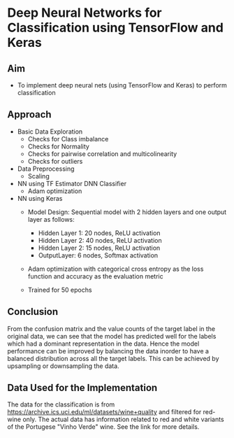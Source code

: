 # Deep Neural Networks for Classification using TensorFlow and Keras

## Aim
* To implement deep neural nets (using TensorFlow and Keras) to perform classification

## Approach
* Basic Data Exploration
    - Checks for Class imbalance
    - Checks for Normality
    - Checks for pairwise correlation and multicolinearity
    - Checks for outliers
* Data Preprocessing
    - Scaling
* NN using TF Estimator DNN Classifier
    - Adam optimization
* NN using Keras
    - Model Design: Sequential model with 2 hidden layers and one output layer as follows:

        * Hidden Layer 1: 20 nodes, ReLU activation
        * Hidden Layer 2: 40 nodes, ReLU activation
        * Hidden Layer 2: 15 nodes, ReLU activation
        * OutputLayer: 6 nodes, Softmax activation
    - Adam optimization with categorical cross entropy as the loss function and accuracy as the evaluation metric
    - Trained for 50 epochs

## Conclusion
From the confusion matrix and the value counts of the target label in the original data, we can see that the model has predicted well for the labels which had a dominant representation in the data. Hence the model performance can be improved by balancing the data inorder to have a balanced distribution across all the target labels. This can be achieved by upsampling or downsampling the data.


## Data Used for the Implementation
The data for the classification is from https://archive.ics.uci.edu/ml/datasets/wine+quality and filtered for red-wine only. The actual data has information related to red and white variants of the Portugese "Vinho Verde" wine. See the link for more details.
